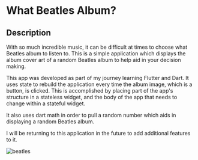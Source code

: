 # What Beatles Album?

## Description

With so much incredible music, it can be difficult at times to choose what Beatles album to listen to. This is a simple application which displays the album cover art of a random Beatles album to help aid in your decision making.

This app was developed as part of my journey learning Flutter and Dart. It uses state to rebuild the application every time the album image, which is a button, is clicked. This is accomplished by placing part of the app's structure in a stateless widget, and the body of the app that needs to change within a stateful widget.

It also uses dart math in order to pull a random number which aids in displaying a random Beatles album.

I will be returning to this application in the future to add additional features to it.

![beatles](https://github.com/user-attachments/assets/e8134e65-092c-4bd3-95fd-418bb9439cdf)

